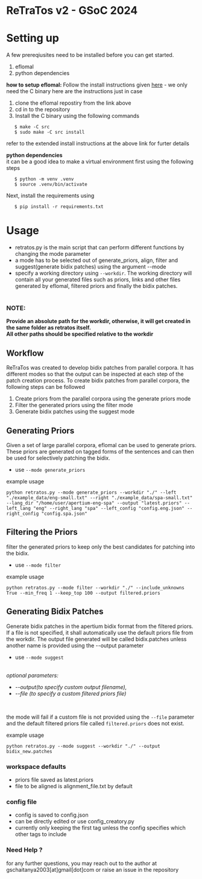 # ReTraTos v2 - GSoC 2024


# Setting up
A few prereqiusites need to be installed before you can get started.
<ol>
<li> eflomal
<li> python dependencies
</ol>

<b> how to setup eflomal: </b>
Follow the install instructions given [here](https://github.com/robertostling/eflomal) - we only need the C binary
here are the instructions just in case
<ol>
<li> clone the eflomal repostiry from the link above
<li> cd in to the repository
<li> Install the C binary using the following commands
</ol>

````
   $ make -C src
   $ sudo make -C src install
````
refer to the extended install instructions at the above link for furter details


<b>python dependencies</b><br>
it can be a good idea to make a virtual environment first using the following steps
````
   $ python -m venv .venv
   $ source .venv/bin/activate
````
Next, install the requirements using
````
   $ pip install -r requirements.txt
````


# Usage
+ retratos.py is the main script that can perform different functions by changing the mode parameter
+ a mode has to be selected out of generate_priors, align, filter and suggest(generate bidix patches) using the argument --mode
+ specify a working directory using ````--workdir````. The working directory will contain all your generated files such as priors, links and other files generated by eflomal, filtered priors and finally the bidix patches. 
<br><br>
<h3>NOTE:</h3>
<b> Provide an absolute path for the workdir, otherwise, it will get created in the same folder as retratos itself.</b>
<br>
<b> All other paths should be specified relative to the workdir </b>


## Workflow
ReTraTos was created to develop bidix patches from parallel corpora. It has different modes so that the output can be inspected at each step of the patch creation process.
To create bidix patches from parallel corpora, the following steps can be followed
<ol>
<li> Create priors from the parallel corpora using the generate priors mode
<li> Filter the generated priors using the filter mode
<li> Generate bidix patches using the suggest mode
</ol>


## Generating Priors

Given a set of large parallel corpora, eflomal can be used to generate priors. These priors are generated on tagged forms of the sentences and can then be used for selectively patching the bidix.

- use   ````--mode generate_priors````

example usage <br>
````
python retratos.py --mode generate_priors --workdir "./" --left "./example_data/eng-small.txt" --right "./example_data/spa-small.txt" --lang_dir "/home/user/apertium-eng-spa" --output "latest.priors" --left_lang "eng" --right_lang "spa" --left_config "config.eng.json" --right_config "config.spa.json"
````

## Filtering the Priors
filter the generated priors to keep only the best candidates for patching into the bidix.

- use   ````--mode filter````


example usage <br>
````
python retratos.py --mode filter --workdir "./" --include_unknowns True --min_freq 1 --keep_top 100 --output filtered.priors
````

## Generating Bidix Patches
Generate bidix patches in the apertium bidix format from the filtered priors. If a file is not specified, it shall automatically use the default priors file from the workdir. The output file generated will be called bidix.patches unless another name is provided using the --output parameter

- use   ````--mode suggest````

<br>
<i>
optional parameters: 
<ul>
<li> --output(to specify custom output filename), 
<li> --file (to specify a custom filtered priors file)
</ul>
</i><br>

the mode will fail if a custom file is not provided using the ````--file```` parameter and the default filtered priors file called ````filtered.priors```` does not exist.

example usage <br>
````
python retratos.py --mode suggest --workdir "./" --output bidix_new.patches
````


### workspace defaults
- priors file saved as latest.priors
- file to be aligned is alignment_file.txt by default

### config file
- config is saved to config.json
- can be directly edited or use config_creatory.py
- currently only keeping the first tag unless the config specifies which other tags to include


### Need Help ? 
for any further questions, you may reach out to the author at gschaitanya2003[at]gmail[dot]com or raise an issue in the repository
